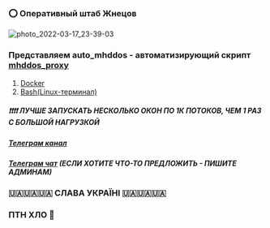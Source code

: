 ### ⭕️ Оперативный штаб Жнецов
![photo_2022-03-17_23-39-03](https://user-images.githubusercontent.com/41838573/158963538-944690c4-83ea-4934-9a29-6eb8f1e61f3a.jpg)

### Представляем auto_mhddos - автоматизирующий скрипт [mhddos_proxy](https://github.com/porthole-ascend-cinnamon/mhddos_proxy)

1. [Docker](./docker/README.md)
2. [Bash(Linux-терминал)](https://github.com/Aruiem234/auto_mhddos/tree/main/bash#-bashlinux-%D1%82%D0%B5%D1%80%D0%BC%D0%B8%D0%BD%D0%B0%D0%BB)


##### ❗️❗️❗️❗️ ЛУЧШЕ ЗАПУСКАТЬ НЕСКОЛЬКО ОКОН ПО 1К ПОТОКОВ, ЧЕМ 1 РАЗ С БОЛЬШОЙ НАГРУЗКОЙ
##### [Телеграм канал](https://t.me/+-GoGtA_IsOk3YmE6)
##### [Телеграм чат](https://t.me/+F1orZoe78h9iYTYy) (ЕСЛИ ХОТИТЕ ЧТО-ТО ПРЕДЛОЖИТЬ - ПИШИТЕ АДМИНАМ)
### 🇺🇦🇺🇦🇺🇦 СЛАВА УКРАЇНІ 🇺🇦🇺🇦🇺🇦
### ПТН ХЛО 🤡

